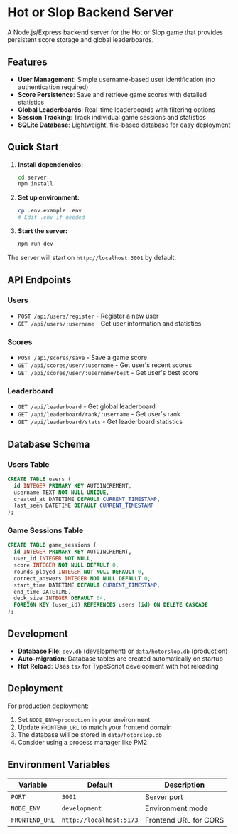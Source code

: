 # Hot or Slop Backend Server

A Node.js/Express backend server for the Hot or Slop game that provides persistent score storage and global leaderboards.

## Features

- **User Management**: Simple username-based user identification (no authentication required)
- **Score Persistence**: Save and retrieve game scores with detailed statistics
- **Global Leaderboards**: Real-time leaderboards with filtering options
- **Session Tracking**: Track individual game sessions and statistics
- **SQLite Database**: Lightweight, file-based database for easy deployment

## Quick Start

1. **Install dependencies:**
   ```bash
   cd server
   npm install
   ```

2. **Set up environment:**
   ```bash
   cp .env.example .env
   # Edit .env if needed
   ```

3. **Start the server:**
   ```bash
   npm run dev
   ```

The server will start on `http://localhost:3001` by default.

## API Endpoints

### Users
- `POST /api/users/register` - Register a new user
- `GET /api/users/:username` - Get user information and statistics

### Scores
- `POST /api/scores/save` - Save a game score
- `GET /api/scores/user/:username` - Get user's recent scores
- `GET /api/scores/user/:username/best` - Get user's best score

### Leaderboard
- `GET /api/leaderboard` - Get global leaderboard
- `GET /api/leaderboard/rank/:username` - Get user's rank
- `GET /api/leaderboard/stats` - Get leaderboard statistics

## Database Schema

### Users Table
```sql
CREATE TABLE users (
  id INTEGER PRIMARY KEY AUTOINCREMENT,
  username TEXT NOT NULL UNIQUE,
  created_at DATETIME DEFAULT CURRENT_TIMESTAMP,
  last_seen DATETIME DEFAULT CURRENT_TIMESTAMP
);
```

### Game Sessions Table
```sql
CREATE TABLE game_sessions (
  id INTEGER PRIMARY KEY AUTOINCREMENT,
  user_id INTEGER NOT NULL,
  score INTEGER NOT NULL DEFAULT 0,
  rounds_played INTEGER NOT NULL DEFAULT 0,
  correct_answers INTEGER NOT NULL DEFAULT 0,
  start_time DATETIME DEFAULT CURRENT_TIMESTAMP,
  end_time DATETIME,
  deck_size INTEGER DEFAULT 64,
  FOREIGN KEY (user_id) REFERENCES users (id) ON DELETE CASCADE
);
```

## Development

- **Database File**: `dev.db` (development) or `data/hotorslop.db` (production)
- **Auto-migration**: Database tables are created automatically on startup
- **Hot Reload**: Uses `tsx` for TypeScript development with hot reloading

## Deployment

For production deployment:

1. Set `NODE_ENV=production` in your environment
2. Update `FRONTEND_URL` to match your frontend domain
3. The database will be stored in `data/hotorslop.db`
4. Consider using a process manager like PM2

## Environment Variables

| Variable | Default | Description |
|----------|---------|-------------|
| `PORT` | `3001` | Server port |
| `NODE_ENV` | `development` | Environment mode |
| `FRONTEND_URL` | `http://localhost:5173` | Frontend URL for CORS |